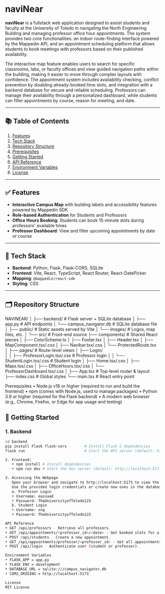 # naviNear

**naviNear** is a fullstack web application designed to assist students and faculty at the University of Toledo in navigating the North Engineering Building and managing professor office hour appointments. The system provides two core functionalities: an indoor route-finding interface powered by the Mappedin API, and an appointment scheduling platform that allows students to book meetings with professors based on their published availability.

The interactive map feature enables users to search for specific classrooms, labs, or faculty offices and view guided navigation paths within the building, making it easier to move through complex layouts with confidence. The appointment system includes availability checking, conflict prevention by disabling already-booked time slots, and integration with a backend database for secure and reliable scheduling. Professors can manage their availability through a personalized dashboard, while students can filter appointments by course, reason for meeting, and date.

---

## 📚 Table of Contents

1. [Features](#features)
2. [Tech Stack](#tech-stack)
3. [Repository Structure](#repository-structure)
4. [Prerequisites](#prerequisites)
5. [Getting Started](#getting-started)
6. [API Reference](#api-reference)
7. [Environment Variables](#environment-variables)
8. [License](#license)

---

## ✅ Features

- **Interactive Campus Map** with building labels and accessibility features powered by Mappedin SDK
- **Role-based Authentication** for Students and Professors
- **Office Hours Booking**: Students can book 15-minute slots during professors' available times
- **Professor Dashboard**: View and filter upcoming appointments by date or course

---

## 🧰 Tech Stack

- **Backend**: Python, Flask, Flask-CORS, SQLite
- **Frontend**: Vite, React, TypeScript, React Router, React-DatePicker
- **Mapping**: `@mappedin/react-sdk`
- **Styling**: CSS

---

## 🗂️ Repository Structure

NAVINEAR/
│
├── backend/ # Flask server + SQLite database
│ ├── app.py # API endpoints
│ └── campus_navigator.db # SQLite database file
│
├── public/ # Static assets served by Vite
│ └── images/ # Logos, map tiles, etc.
│
└── src/ # Front-end source
├── components/ # Shared React pieces
│ ├── ColorScheme.ts
│ ├── Footer.tsx
│ ├── Header.tsx
│ ├── MapComponent.tsx/.css
│ ├── Navibar.tsx/.css
│ └── ProtectedRoute.tsx
│
├── pages/ # Route-level views
│ ├── Login/  
│ │ ├── ProfessorLogin.tsx/.css # Professor login
│ │ └── StudentLogin.tsx/.css # Student login
│ ├── Home.tsx/.css
│ ├── Maps.tsx/.css
│ ├── OfficeHours.tsx/.css
│ └── ProfessorDashboard.tsx/.css
│
├── App.tsx # Top-level router & layout
├── index.css # Global styles
└── main.tsx # React entry point

Prerequisites
• Node.js v16 or higher (required to run and build the frontend)
• npm (comes with Node.js, used to manage packages)
• Python 3.9 or higher (required for the Flask backend)
• A modern web browser (e.g., Chrome, Firefox, or Edge for app usage and testing)

## 🚀 Getting Started

### 1. Backend

```bash
cd backend
pip install Flask flask-cors        # Install Flask & dependencies
flask run                           # Start the API server (default: http://127.0.0.1:5000)

2. Frontend:
   • npm install # Install dependencies
   • npm run dev # Start the dev server (default: http://localhost:5173)

3. Accessing the Webpage
   Open your browser and navigate to http://localhost:5173 to view the application.
   Use the provided login credentials or create new ones in the database, for example:
   a. Professor Login
   • Username: eassaad
   • Password: TheUniversityofToledo123
   b. Student Login
   • Username: sng
   • Password: TheUniversityofToledo123

API Reference
• GET /api/professors - Retrieve all professors.
• GET /api/appointments/<professor_id>/<date> - Get booked slots for a date.
• POST /api/students - Create a new appointment.
• GET /api/appointments/professor/<professor_id> - Get all appointments for a professor.
• POST /api/login - Authenticate user (student or professor).

Environment Variables
• FLASK_APP = app.py
• FLASK_ENV = development
• DATABASE_URL = sqlite:///campus_navigator.db
• CORS_ORIGINS = http://localhost:5173

License
MIT License
```
